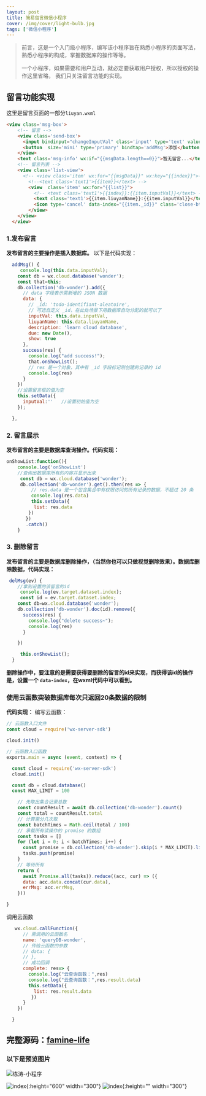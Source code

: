 ```yaml
---
layout: post
title: 简易留言微信小程序
cover: /img/cover/light-bulb.jpg
tags: ['微信小程序']
---
```


> 前言，这是一个入门级小程序，编写该小程序旨在熟悉小程序的页面写法，熟悉小程序的构成，掌握数据库的操作等等。
> 
> 一个小程序，如果需要和用户互动，就必定要获取用户授权，所以授权的操作这里省略，
我们只关注留言功能的实现。

## 留言功能实现

这里是留言页面的一部分`liuyan.wxml`
```html
<view class='msg-box'>
    <!-- 留言 -->
    <view class='send-box'>
      <input bindinput="changeInputVal" class='input' type='text' value="{{inputVal}}" placeholder='请留言...' placeholder-class='place-input'></input>
      <button  size='mini' type='primary' bindtap='addMsg'>添加</button>
    </view>
    <text class='msg-info' wx:if="{{msgData.length==0}}">暂无留言...</text>
    <!-- 留言列表 -->
    <view class='list-view'>
      <!-- <view class='item' wx:for="{{msgData}}" wx:key="{{index}}">-->
        <!--<text class='text1'>{{item}}</text> -->
        <view  class='item' wx:for="{{list}}">
          <!-- <text class='text1'>{{index}}:{{item.inputVal}}</text> -->
          <text class='text1'>{{item.liuyanName}}:{{item.inputVal}}</text>
          <icon type='cancel' data-index="{{item._id}}" class='close-btn' bindtap="delMsg"></icon>
        </view>
    </view>
  </view> 
```

### 1.发布留言
**发布留言的主要操作是插入数据库。**
以下是代码实现：
```javascript
  addMsg() {
     console.log(this.data.inputVal);
    const db = wx.cloud.database('wonder');
    const that=this;
    db.collection('db-wonder').add({
      // data 字段表示需新增的 JSON 数据
      data: {
        // _id: 'todo-identifiant-aleatoire', 
        // 可选自定义 _id，在此处场景下用数据库自动分配的就可以了
        inputVal: this.data.inputVal,
        liuyanName: this.data.liuyanName,
        description: 'learn cloud database',
        due: new Date(),
        show: true
      },
      success(res) {
        console.log("add success!");
        that.onShowList();
        // res 是一个对象，其中有 _id 字段标记刚创建的记录的 id
        console.log(res)
      }
    })
    //设置留言框的值为空
    this.setData({
      inputVal:''   //设置初始值为空
    });

  },

```



### 2. 留言展示
**发布留言的主要是数据库查询操作。代码实现：**
```javascript
onShowList:function(){
    console.log('onShowList')
    //查询出数据库所有的内容并显示出来
     const db = wx.cloud.database('wonder');
     db.collection('db-wonder').get().then(res => {
         // res.data 是一个包含集合中有权限访问的所有记录的数据，不超过 20 条
         console.log(res.data)
         this.setData({
          list: res.data
        })
       })
       .catch()
    }
```

### 3. 删除留言
**发布留言的主要是数据库删除操作，（当然你也可以只做视觉删除效果）。数据库删除数据，代码实现：**
```javascript
 delMsg(ev) {
    //拿到设置的该留言的id
     console.log(ev.target.dataset.index);
     const id = ev.target.dataset.index;
    const db=wx.cloud.database('wonder');
    db.collection('db-wonder').doc(id).remove({
      success(res) {
        console.log("delete success~");
        console.log(res)
      }

    })

     this.onShowList();
  }
```
**删除操作中，要注意的是需要获得要删除的留言的id来实现，而获得该id的操作是，设置一个 `data-index`，在wxml代码中可以看到。**

### 使用云函数突破数据库每次只返回20条数据的限制
**代码实现：**
编写云函数：
```javascript
// 云函数入口文件
const cloud = require('wx-server-sdk')

cloud.init()

// 云函数入口函数
exports.main = async (event, context) => {

  const cloud = require('wx-server-sdk')
  cloud.init()

  const db = cloud.database()
  const MAX_LIMIT = 100

    // 先取出集合记录总数
    const countResult = await db.collection('db-wonder').count()
    const total = countResult.total
    // 计算需分几次取
    const batchTimes = Math.ceil(total / 100)
    // 承载所有读操作的 promise 的数组
    const tasks = []
    for (let i = 0; i < batchTimes; i++) {
      const promise = db.collection('db-wonder').skip(i * MAX_LIMIT).limit(MAX_LIMIT).get()
      tasks.push(promise)
    }
    // 等待所有
    return (
      await Promise.all(tasks)).reduce((acc, cur) => ({
      data: acc.data.concat(cur.data),
      errMsg: acc.errMsg,
    }))

}
```
调用云函数
```javascript
   wx.cloud.callFunction({
      // 需调用的云函数名
      name: 'queryDB-wonder',
      // 传给云函数的参数
      // data: {
      // },
      // 成功回调
      complete: res=> {
        console.log("云查询函数：",res)
        console.log("云查询函数：",res.result.data)
        this.setData({
          list: res.result.data
         })
      }
    })

  }
```

## 完整源码：[famine-life](https://github.com/Famine-Life/liuyan)

### 以下是预览图片

![练涛-小程序](https://www.cnblogs.com/images/cnblogs_com/famine/1445073/o_gh_25b2f1b6bcd7_430.jpg)

![index](http://images.cnblogs.com/cnblogs_com/famine/1445073/o_%E5%B0%8F%E7%A8%8B%E5%BA%8F%E4%B8%BB%E9%A1%B5%E9%9D%A2.jpg){:height="600" width="300"}
![index](https://www.cnblogs.com/images/cnblogs_com/famine/1445073/o_%e7%95%99%e8%a8%80%e5%88%97%e8%a1%a8%e9%95%bf%e5%9b%be.jpg){:height="" width="300"}

